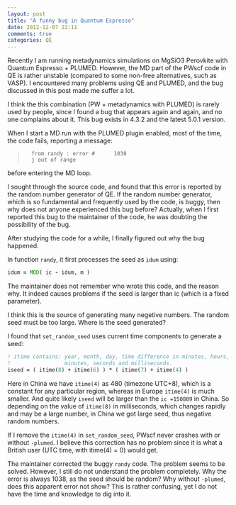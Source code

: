 ```yaml
---
layout: post
title: "A funny bug in Quantum Espresso"
date: 2012-12-07 22:11
comments: true
categories: QE
---
```


Recently I am running metadynamics simulations on MgSiO3 Perovkite with
Quantum Espresso + PLUMED. However, the MD part of the PWscf code in QE is
rather unstable (compared to some non-free alternatives, such as VASP). I
encountered many problems using QE and PLUMED, and the bug discussed in this
post made me suffer a lot.

I think the this combination (PW + metadynamics with PLUMED) is rarely used by
people, since I found a bug that appears again and again, and no one complains
about it. This bug exists in 4.3.2 and the latest 5.0.1 version.

When I start a MD run with the PLUMED plugin enabled, most of the time, the
code fails, reporting a message:

>       from randy : error #      1038
>       j out of range

before entering the MD loop.

I sought through the source code, and found that this error is reported by the
random number generator of QE. If the random number generator, which is so
fundamental and frequently used by the code, is buggy, then why does not
anyone experienced this bug before? Actually, when I first reported this bug
to the maintainer of the code, he was doubting the possibility of the bug.

After studying the code for a while, I finally figured out why the bug
happened.

In function `randy`, it first processes the seed as `idum` using:

``` fortran random_numbers.f90 line 53
idum = MOD( ic - idum, m )
```

The maintainer does not remember who wrote this code, and the reason why. It
indeed causes problems if the seed is larger than ic (which is a fixed
parameter).

I  think this is the source of generating many negetive numbers. The random
seed must be too large. Where is the seed generated?

I found that `set_random_seed` uses current time components to generate a
seed:

``` fortran random_numbers.f90 lines 83-85
! itime contains: year, month, day, time difference in minutes, hours,
!                 minutes, seconds and milliseconds.
iseed = ( itime(8) + itime(6) ) * ( itime(7) + itime(4) )
```

Here in China we have `itime(4)` as 480 (timezone UTC+8), which is a constant
for any particular region, whereas in Europe `itime(4)` is much smaller. And
quite likely `iseed` will be larger than the `ic =150889` in China. So
depending on the value of `itime(8)` in milliseconds, which changes rapidly
and may be a large number, in China we got large seed, thus negative random
numbers.

If I remove the `itime(4)` in `set_random_seed`, PWscf never crashes with or
without `-plumed`. I believe this correction has no problem since it is what a
British user (UTC time, with itime(4) = 0) would get.

The maintainer corrected the buggy `randy` code. The problem seems to be
solved. However, I still do not understand the problem completely. Why the
error is always 1038, as the seed should be random? Why without `-plumed`,
does this apparent error not show? This is rather confusing, yet I do not have
the time and knowledge to dig into it.
